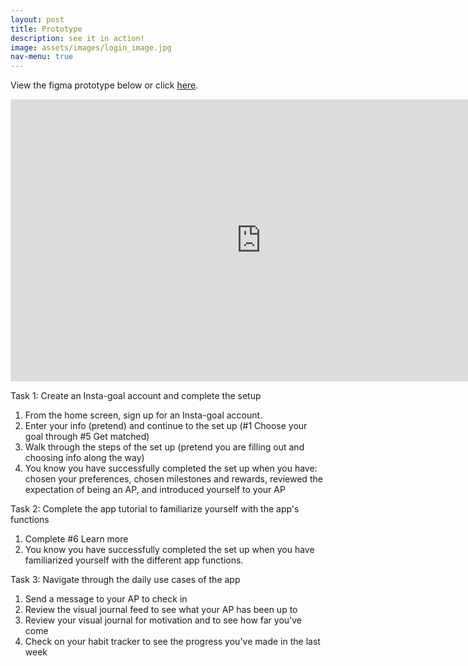 ```yaml
---
layout: post
title: Prototype
description: see it in action!
image: assets/images/login_image.jpg
nav-menu: true
---
```


View the figma prototype below or click [here](https://www.figma.com/proto/d4SvuSjeXfPFJbO0zSKwry/Insta-goal-Prototype?page-id=27%3A1736&node-id=27%3A2754&viewport=276%2C48%2C1&scaling=scale-down&starting-point-node-id=27%3A2754&show-proto-sidebar=1). 

<iframe style="border: 1px solid rgba(0, 0, 0, 0.1);" width="800" height="450" src="https://www.figma.com/embed?embed_host=share&url=https%3A%2F%2Fwww.figma.com%2Fproto%2Fd4SvuSjeXfPFJbO0zSKwry%2FInsta-goal-Prototype%3Fpage-id%3D27%253A1736%26node-id%3D27%253A2754%26viewport%3D276%252C48%252C1%26scaling%3Dscale-down%26starting-point-node-id%3D27%253A2754%26show-proto-sidebar%3D1" allowfullscreen></iframe>

Task 1: Create an Insta-goal account and complete the setup

1. From the home screen, sign up for an Insta-goal account.
2. Enter your info (pretend) and continue to the set up (#1 Choose your goal through #5 Get matched)
3. Walk through the steps of the set up (pretend you are filling out and choosing info along the way)
4. You know you have successfully completed the set up when you have: chosen your preferences, chosen milestones and rewards, reviewed the expectation of being an AP, and introduced yourself to your AP

Task 2: Complete the app tutorial to familiarize yourself with the app's functions
1. Complete #6 Learn more
2. You know you have successfully completed the set up when you have familiarized yourself with the different app functions.

Task 3: Navigate through the daily use cases of the app
1. Send a message to your AP to check in
2. Review the visual journal feed to see what your AP has been up to
3. Review your visual journal for motivation and to see how far you've come
4. Check on your habit tracker to see the progress you've made in the last week

